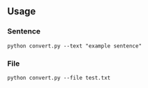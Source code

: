 ## Usage

### Sentence
```
python convert.py --text "example sentence"
```

### File
```
python convert.py --file test.txt
```

